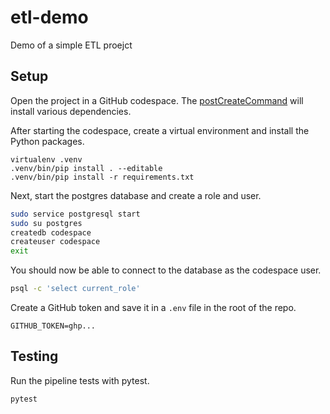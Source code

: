 # etl-demo

Demo of a simple ETL proejct

## Setup

Open the project in a GitHub codespace. The [postCreateCommand](.devcontainer/postCreateCommand.sh) will install various dependencies.

After starting the codespace, create a virtual environment and install the Python packages.

```
virtualenv .venv
.venv/bin/pip install . --editable
.venv/bin/pip install -r requirements.txt
```

Next, start the postgres database and create a role and user.

```sh
sudo service postgresql start
sudo su postgres
createdb codespace
createuser codespace
exit
```

You should now be able to connect to the database as the codespace user.

```sh
psql -c 'select current_role'
```

Create a GitHub token and save it in a `.env` file in the root of the repo.

```
GITHUB_TOKEN=ghp...
```

## Testing

Run the pipeline tests with pytest.

```
pytest
```